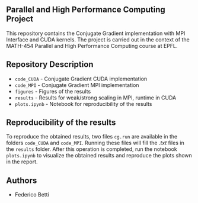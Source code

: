 ## Parallel and High Performance Computing Project

This repository contains the Conjugate Gradient
implementation with MPI Interface and CUDA kernels. The
project is carried out in the context of the
MATH-454 Parallel and High Performance Computing course at EPFL.

## Repository Description
- `code_CUDA` - Conjugate Gradient CUDA implementation
- `code_MPI`  - Conjugate Gradient MPI implementation
- `figures` - Figures of the results
- `results` - Results for weak/strong scaling in MPI, runtime in CUDA
- `plots.ipynb` - Notebook for reproducibility of the results 

## Reproducibility of the results
To reproduce the obtained results, two files `cg.run` are available in the folders
`code_CUDA` and `code_MPI`. Running these files will fill the _.txt_ files
in the `results` folder. After this operation is completed, run the notebook
`plots.ipynb` to visualize the obtained results and reproduce the plots
shown in the report.

## Authors
- Federico Betti
